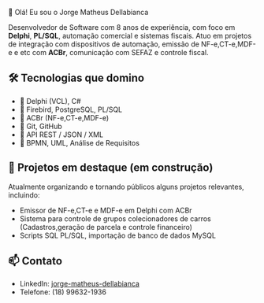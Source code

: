  👋 Olá! Eu sou o Jorge Matheus Dellabianca

Desenvolvedor de Software com 8 anos de experiência, com foco em **Delphi**, **PL/SQL**, automação comercial e sistemas fiscais. Atuo em projetos de integração com dispositivos de automação, emissão de NF-e,CT-e,MDF-e e etc com **ACBr**, comunicação com SEFAZ e controle fiscal.

## 🛠️ Tecnologias que domino

- 🔹 Delphi (VCL), C#
- 🔹 Firebird, PostgreSQL, PL/SQL
- 🔹 ACBr (NF-e,CT-e,MDF-e)
- 🔹 Git, GitHub
- 🔹 API REST / JSON / XML
- 🔹 BPMN, UML, Análise de Requisitos

## 📌 Projetos em destaque (em construção)

Atualmente organizando e tornando públicos alguns projetos relevantes, incluindo:

- Emissor de NF-e,CT-e e MDF-e em Delphi com ACBr
- Sistema para controle de grupos colecionadores de carros (Cadastros,geração de parcela e controle financeiro) 
- Scripts SQL PL/SQL, importação de banco de dados MySQL

## 📫 Contato

- LinkedIn: [jorge-matheus-dellabianca](https://www.linkedin.com/in/jorge-matheus-dellabianca/)
- Telefone: (18) 99632-1936
